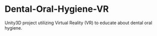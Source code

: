 # Dental-Oral-Hygiene-VR
 Unity3D project utilizing Virtual Reality (VR) to educate about dental oral hygiene.

